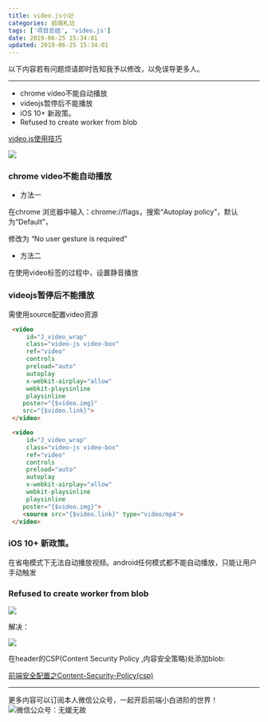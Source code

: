```yaml
---
title: video.js小记
categories: 前端札记
tags: ['项目总结', 'video.js']
date: 2019-06-25 15:34:01
updated: 2019-06-25 15:34:01
---
```

以下内容若有问题烦请即时告知我予以修改，以免误导更多人。

---

<!-- MarkdownTOC -->

- chrome video不能自动播放
- videojs暂停后不能播放
- iOS 10+ 新政策。
- Refused to create worker from blob

<!-- /MarkdownTOC -->

<!-- more -->

[video.js使用技巧](https://www.awaimai.com/2053.html)


![](http://ww4.sinaimg.cn/large/006tNc79gy1g5hnzcn1tmj30f00trq58.jpg)

### chrome video不能自动播放

- 方法一

在chrome 浏览器中输入：chrome://flags，搜索“Autoplay policy”，默认为“Default”，

修改为 “No user gesture is required” 


- 方法二

在使用video标签的过程中，设置静音播放

### videojs暂停后不能播放

需使用source配置video资源

``` html
 <video
     id="J_video_wrap"
     class="video-js video-box"
     ref="video"
     controls
     preload="auto"
     autoplay
     x-webkit-airplay="allow"
     webkit-playsinline
     playsinline
    poster="{$video.img}"
    src="{$video.link}">
 </video>
```

``` html
 <video
     id="J_video_wrap"
     class="video-js video-box"
     ref="video"
     controls
     preload="auto"
     autoplay
     x-webkit-airplay="allow"
     webkit-playsinline
     playsinline
    poster="{$video.img}">
    <source src="{$video.link}" type="video/mp4">
 </video>

```

### iOS 10+ 新政策。
在省电模式下无法自动播放视频。android任何模式都不能自动播放，只能让用户手动触发


###  Refused to create worker from blob

![](http://ww3.sinaimg.cn/large/006tNc79gy1g5b2chlepnj30tj01xdgf.jpg)

解决：

![](http://ww2.sinaimg.cn/large/006tNc79gy1g5b2ckq6f6j30tj06l3zq.jpg)

在header的CSP(Content Security Policy ,内容安全策略)处添加blob:

[前端安全配置之Content-Security-Policy(csp)](https://www.cnblogs.com/heyuqing/p/6215761.html)


---
更多内容可以订阅本人微信公众号，一起开启前端小白进阶的世界！
![微信公众号：无媛无故](http://ww1.sinaimg.cn/large/006tNc79gy1g59sd1aky1j325s0m80xf.jpg)